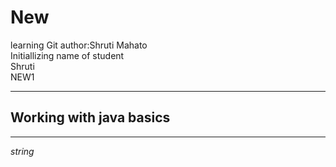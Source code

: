 # New
learning Git
author:Shruti Mahato
<br> Initiallizing name of student <br> Shruti <br>NEW1<br> 
***
## Working with java basics
***
*string*